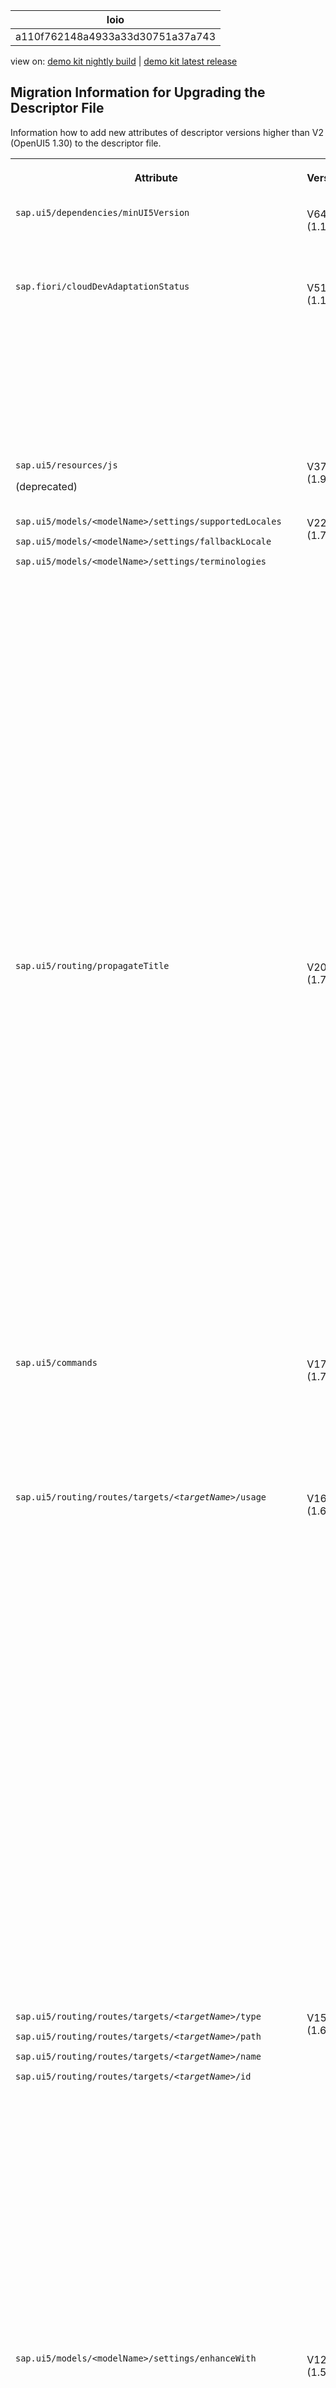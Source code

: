 <!-- loioa110f762148a4933a33d30751a37a743 -->

| loio |
| -----|
| a110f762148a4933a33d30751a37a743 |

<div id="loio">

view on: [demo kit nightly build](https://sdk.openui5.org/nightly/#/topic/a110f762148a4933a33d30751a37a743) | [demo kit latest release](https://sdk.openui5.org/topic/a110f762148a4933a33d30751a37a743)</div>

## Migration Information for Upgrading the Descriptor File

Information how to add new attributes of descriptor versions higher than V2 \(OpenUI5 1.30\) to the descriptor file.


<table>
<tr>
<th valign="top">

Attribute

</th>
<th valign="top">

Version\*

</th>
<th valign="top">

Description

</th>
</tr>
<tr>
<td valign="top">

`sap.ui5/dependencies/minUI5Version`

</td>
<td valign="top">

V64 \(1.124\)

</td>
<td valign="top">

The attribute `minUI5Version` can now be an array of versions where each major version can only be included once. If you specify an array that contains more than one version, and if version 1 is included, it must be at least 1.120.x.

</td>
</tr>
<tr>
<td valign="top">

`sap.fiori/cloudDevAdaptationStatus` 

</td>
<td valign="top">

V51 \(1.110\)

</td>
<td valign="top">

Release status for the developer adaptation in SAP S/4HANA Cloud and SAP BTP, ABAP environment \(SAP-internal\).

Supported types:

-   `released`
-   `deprecated`
-   `obsolete`
-   No value means not released .

For more information, see [Releasing an SAP Fiori Application to Be Extensible in Adaptation Projects on SAP S/4HANA Cloud and SAP BTP, ABAP Environment](https://help.sap.com/docs/bas/developing-sap-fiori-app-in-sap-business-application-studio/releasing-sap-fiori-application-to-be-extensible-in-adaptation-projects-on-sap-s-4hana-cloud).

</td>
</tr>
<tr>
<td valign="top">

`sap.ui5/resources/js`

\(deprecated\)

</td>
<td valign="top">

V37 \(1.94\)

</td>
<td valign="top">

Since 1.94 the usage of `js` resources is deprecated. Please use regular dependencies instead.

</td>
</tr>
<tr>
<td valign="top">

`sap.ui5/models/<modelName>/settings/supportedLocales`

`sap.ui5/models/<modelName>/settings/fallbackLocale`

`sap.ui5/models/<modelName>/settings/terminologies`

</td>
<td valign="top">

V22 \(1.77\)

</td>
<td valign="top">

The `supportedLocales` and `fallbackLocale` settings can be specified with a list of supported locales and a fallback locale to define a language fallback chain and optimize the loading performance of resource bundles.

Additional resource bundles can be made available by defining `terminologies`.

```
{
   ...
   "models": {
      "i18n": {
         "type": "sap.ui.model.resource.ResourceModel",
         "settings": {
            "bundleName": "myapp.i18n.i18n",
            "supportedLocales": ["de", "en"],
            "fallbackLocale": "de",
            "terminologies": {
               "sports": {
                  "bundleUrl": "i18n/terminologies/sports/i18n.terminologies.sports.properties",
                  "bundleUrlRelativeTo": "manifest",
                  "supportedLocales": ["en", "de"]
               },
               "travel": {
                  "bundleUrl": "i18n/terminologies/travel/i18n.terminologies.travel.properties",
                  "bundleUrlRelativeTo": "manifest",
                  "supportedLocales": ["en", "de"]
               },
               "services": {
                  "bundleUrl": "i18n/terminologies/services/i18n.terminologies.services.properties",
                  "bundleUrlRelativeTo": "manifest",
                  "supportedLocales": ["en", "de"]
               }
            }
         }
      }
   }
   ...
}
```



</td>
</tr>
<tr>
<td valign="top">

`sap.ui5/routing/propagateTitle` 

</td>
<td valign="top">

V20 \(1.75\)

</td>
<td valign="top">

The `propagateTitle` property can be set to forward title information from a nested component to the router in the root component.

```
{
   ...
   "componentUsages": {
      "myreuse": {
         "name": "reuse.component",
         ...
         }
      },
   "routing": {
      "config": {
      ...
      },
      "routes": [{
         "name": "home",
         "pattern": "",
         "target": {
            "name": "attachment",
            "prefix": "atch",
            "propagateTitle": true     
         }
      }],
      "targets": {
         "attachment": {
            "type": "Component",
            "usage": "myreuse",
            "options": {
               ...
            },
            ...
         }
      }
   }
   ...
}
```



</td>
</tr>
<tr>
<td valign="top">

`sap.ui5/commands` 

</td>
<td valign="top">

V17 \(1.70\)

</td>
<td valign="top">

Specifies provided commands with a unique key/alias.

```
{
   ...
   "commands": {
      "Save": {
         "shortcut": "Ctrl+S"
      }
   },
   ...
}
```



</td>
</tr>
<tr>
<td valign="top">

<code>sap.ui5/routing/routes/targets/<i class="varname">&lt;targetName&gt;</i>/usage</code> 

</td>
<td valign="top">

V16 \(1.66\)

</td>
<td valign="top">

A component can be configured as a routing target by defining it in the `componentUsages` section and providing its key to a target via the `usage` property.

```
{
   ...
   "componentUsages": {
      "myreuse": {
         "name": "reuse.component",
         "settings": {},
         "componentData": {},
         "lazy": false
         }
      },
   "routing": {
      "config": {
      ...
      },
      "routes": [{
         "name": "home",
         "pattern": "",
         "target": {
            "name": "attachment",
            "prefix": "atch"     
         }
      }],
      "targets": {
         "attachment": {
            "type": "Component",
            "usage": "myreuse",
            "options": {
               // optional
               // define the additional parameter for
               // instantiating the component instance
            },
            "containerOptions": {
               // optional
               // define the additional parameter for
               // instantiating the component container
               // which enables the component to be rendered
               // in the parent control
            },
            "controlId": "page",
            "controlAggregation": "content"
         }
      }
   }
   ...
}
```



</td>
</tr>
<tr>
<td valign="top">

<code>sap.ui5/routing/routes/targets/<i class="varname">&lt;targetName&gt;</i>/type</code>

<code>sap.ui5/routing/routes/targets/<i class="varname">&lt;targetName&gt;</i>/path</code>

<code>sap.ui5/routing/routes/targets/<i class="varname">&lt;targetName&gt;</i>/name</code>

<code>sap.ui5/routing/routes/targets/<i class="varname">&lt;targetName&gt;</i>/id</code>

</td>
<td valign="top">

V15 \(1.62\)

</td>
<td valign="top">

A routing target can load either a view or a component.

With the `type` option set to "Component", the `Component.js` which is available under the namespace generated by combining `path` and `name` is loaded and instantiated.

```
{
    "routing": {
        "config": {
            ...
        },
        "routes": [
            ...
        ],
        "targets": {
            "/attachment/": {
                "type": "Component",
                "path": "reuse.component",
                "name": "attachment",
                "options": {
                    ...
                },
                "containerOptions": {
                    ...
                },
                "controlId": "page",
                "controlAggregation": "content"
            }
        }
    }
}
```



</td>
</tr>
<tr>
<td valign="top">

`sap.ui5/models/<modelName>/settings/enhanceWith` 

</td>
<td valign="top">

V12 \(1.56\)

</td>
<td valign="top">

The attribute `enhanceWith` can be specified with `bundleUrl`, `bundleUrlRelativeTo` \(either component \(default\) or manifest\) or `bundleName` to provide a list of additional resource bundle configurations to enhance the resource model with.

Additional attributes can be found in [Terminologies](Terminologies_eba8d25.md).

```
{
   ...
   "models": {
      "i18n": {
          "type": "sap.ui.model.resource.ResourceModel",
          "uri": "i18n/i18n.properties",
          "settings": {
             "enhanceWith": [{
                "bundleUrl": "i18n/i18n.properties",
                "bundleUrlRelativeTo": "manifest"
             }]
          }
      },
      ...
   },
   ...
}
```



</td>
</tr>
<tr>
<td valign="top">

`sap.ui5/componentUsages/lazy` 

</td>
<td valign="top">

V12 \(1.56\)

</td>
<td valign="top">

Indicates whether the component usage should be lazily loaded. Default value: `true`

For more information see:[Using and Nesting Components](Using_and_Nesting_Components_346599f.md)

```
{
     ...
	"componentUsages": {
		"myusage": {
			"name": "my.used",
			"settings": {},
			"componentData": {},
			"lazy": false
		}
	},
     ...
}
```



</td>
</tr>
<tr>
<td valign="top">

`sap.ui5/library/i18n` 

</td>
<td valign="top">

V10 \(1.52\)

</td>
<td valign="top">

Determines whether the library contains an i18n resource. The value can be either a boolean, a string, or \(since 1.78\) an object.

A string value represents a bundle URL. Relative URLs are always resolved to the library origin. If no value is set, the default `messagebundle.properties` file is loaded.

An object can contain additional resource bundle configuration, e.g. terminologies and supported locales. For the supported features and for sample definitions, see the respective entries at [Terminologies](Terminologies_eba8d25.md) \(without `bundleUrlRelativeTo`\) and [Supported Locales and Fallback Chain](Supported_Locales_and_Fallback_Chain_ec753bc.md) .

> ### Note:  
> This attribute is beneficial if the name of the main resource bundle \(properties file\) used by your UI5 library differs from the default name `messagebundle.properties`

```
{
   ...
   "library": {
      "i18n": true
   },
   ...
}
```



</td>
</tr>
<tr>
<td valign="top">

`sap.ui5/componentUsages` 

</td>
<td valign="top">

V8 \(1.48\)

</td>
<td valign="top">

Specifies the used components with the a unique key/alias. Contains the following:

-   `name`: Mandatory name of the reuse component

-   `settings`: Settings of the component

-   `componentData`: Component data of the component


For more information see:[Using and Nesting Components](Using_and_Nesting_Components_346599f.md)

```
{
     ...
	"componentUsages": {
		"myusage": {
			"name": "my.used",
			"settings": {},
			"componentData": {}
		}
	},
     ...
}
```



</td>
</tr>
<tr>
<td valign="top">

`sap.ui5/routing/routes/target` 

</td>
<td valign="top">

V6 \(1.42\)

</td>
<td valign="top">

Allows to define titles declaratively in the configuration \(`title` under `targets/<target>` and `titleTarget` under `routes/<route>`\), see [Routing and Navigation](Routing_and_Navigation_3d18f20.md)

```
{
	...,
	"routes": [{
		"pattern": "product/{id}/parts",
		"name": "ProductParts",
			"target": ["product", "productParts"],
		"titleTarget": "productParts"

	}],
	"targets": {
		"product": {
			"type": "View",
			"path": "shop.products",
			"name": "Product",
			"title": "Product"
		},
		"productParts": {
			"type": "View",
			"path": "shop.products",
			"name": "Product",
			"title": "Product Parts"
		}
	},
	...
}
```



</td>
</tr>
<tr>
<td valign="top">

`sap.ui5/models/preload` 

</td>
<td valign="top">

V5 \(1.38\)

</td>
<td valign="top">

Defines whether or not the model is initialized \(preloaded\) before the component instance is created and while loading the component preload and its dependencies

```
"equipment": { 
    "preload": true,
    "dataSource": "equipment",
     ...
}

```



</td>
</tr>
<tr>
<td valign="top">

`sap.ui5/routing/config/async` 

</td>
<td valign="top">

V4 \(1.34\)

</td>
<td valign="top">

General setting for routing that indicates how the views are loaded; if set to `true`, the views are loaded asynchronously \(default is `false`\)

For performance reasons, we recommend to always use the `async` setting. This recommendation implies that you have followed the OpenUI5 programming model in general and do **not** rely on any sync-execution depending event-orders.

```
"sap.ui5": {
   "_version": "1.2.0",
   ...
    "routing": {
        "config": {
            "viewType": "XML",
            "async": true
        ...
        },
        ...
```



</td>
</tr>
<tr>
<td valign="top">

`sap.ui5/dependencies/components/<componentname>/lazy` and `dependencies/libs/<libname>/lazy` 

</td>
<td valign="top">

V4 \(1.34\)

</td>
<td valign="top">

If `dependencies/components/<componentname>/lazy` and `dependencies/libs/<libname>/lazy` are set to `true`, the attribute indicates in an SAP Fiori app that a dependency shall be lazy loaded \(default is `false`\), see the example for `manifest.json` for the SAP Fiori app.

Example for `manifest.json` for the SAP Fiori app:

```
"sap.ui5": {
   "_version": "1.2.0",
   ...
   "dependencies": {
        "minUI5Version": "1.34.0",
        "libs": {
            "sap.m": {
                "minVersion": "1.34.0"
            },
            "sap.ui.commons": {
                "minVersion": "1.34.0",
                "lazy": true
            }
        },
        "components": {
            "sap.ui.app.other": {
                "minVersion": "1.1.0"
                "lazy": true
            }
        }
    },
```



</td>
</tr>
<tr>
<td valign="top">

`sap.app/crossNavigation/inbounds/<inboundname>/subTitle` 

</td>
<td valign="top">

V4 \(1.34\)

</td>
<td valign="top">

Used to overwrite the `subTitle` attribute per inbound; use the `{{...}}` syntax to add the attribute to the `manifest.json` file

> ### Note:  
> Text symbols must be part of the properties file which is defined in `sap.app/i18n` \(default `"i18n/i18n.properties"`\).

```
"sap.app": {
    "_version": "1.3.0",
    ...
    "crossNavigation": {
        "inbounds": {
            "contactCreate":
                {
                    "semanticObject": "Contact",
                    "action": "create",
                    "icon": "sap-icon://add-contact",
                    "title": "{{title}}",
                    "subTitle": "{{subtitleOther}}",
```



</td>
</tr>
<tr>
<td valign="top">

`sap.app/subTitle` 

</td>
<td valign="top">

V4 \(1.34\)

</td>
<td valign="top">

Added to the `manifest.json` file by using the `{{...}}` syntax

> ### Note:  
> Text symbols must be part of the properties file which is defined in `sap.app/i18n` \(default `"i18n/i18n.properties"`\).

```
"sap.app": {
    "_version": "1.3.0",
    ...
    "title": "{{title}}",
    "subTitle": "{{subtitle}}",
```



</td>
</tr>
<tr>
<td valign="top">

`sap.app/crossNavigation` 

</td>
<td valign="top">

V3 \(1.32\)

</td>
<td valign="top">

Contains navigation information and is a mandatory attribute in the `manifest.json` file for SAP Fiori apps; the attribute contains two sections:

-   `sap.app/crossNavigation/inbounds` - Contains inbound intents and signature information

-   `sap.app/crossNavigation/outbounds` - Contains required intents that are called explicitely by the app, for example, if a business process is split among different apps A and B. If A calls B, A has outbound the intent to address B.




</td>
</tr>
<tr>
<td valign="top">

`_version` 

</td>
<td valign="top">

V3 \(1.32\)

</td>
<td valign="top">

Needs to be updated in the `manifest.json` file when migrating to a new descriptor version:

-   `_version` for V3 is 1.2.0

-   `_version` for V4 is 1.3.0

-   `_version` for V5 is 1.4.0 \(see example\)


```
{
    "_version": "1.4.0",
    "sap.app": {
        ...
```



</td>
</tr>
</table>

\* Available as of descriptor version \(OpenUI5 version\)


